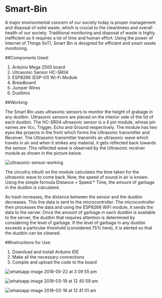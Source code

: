 # Smart-Bin
A major environmental concern of our society today is proper management and disposal of solid waste, which is crucial to the cleanliness and overall health of our society. Traditional monitoring and disposal of waste is highly inefficient as it requires a lot of time and human effort. Using the power of Internet of Things (IoT), Smart Bin is designed for efficient and smart waste monitoring.

##Components Used:

1) Arduino Mega 2500 board
2) Ultrasonic Sensor HC-SR04
3) ESP8266 (ESP-01) Wi-Fi Module
4) Breadboard
5) Jumper Wires
6) Dustbins


##Working:

The Smart Bin uses ultrasonic sensors to monitor the height of grabage in any dustbin. Ultrasonic sensors are placed on the interior side of the lid of each dustbin.
The HC-SR04 ultrasonic sensor is a 4 pin module, whose pin names are Vcc, Trigger, Echo and Ground respectively. The module has two eyes like projects in the front which forms the Ultrasonic transmitter and Receiver. The Ultrasonic transmitter transmits an ultrasonic wave which travels in air and when it strikes any material, it gets reflected back towards the sensor. This reflected wave is observed by the Ultrasonic receiver module as shown in the picture below.

![ultrasonic-sensor-working](https://user-images.githubusercontent.com/17234130/40621594-256df6d2-62bb-11e8-9608-b442a0f42c9c.png)

The circuitry inbuilt on the module calculates the time taken for the ultrasonic wave to come back. Now, the speed of sound in air is known. Using the simple formula Distance = Speed * Time, the amount of garbage in the dustbin is calculated.

As trash increases, the distance between the sensor and the dustbin decreases. This live data is sent to the microcontroller. The microcontroller then processes the data and using the ESP8266 WiFi module, it sends the data to the server. Once the amount of garbage in each dustbin is available to the server, the dustbin that requires attention is determined by considering the level of garbage. If the level of garbage in any dustbin exceeds a particular threshold (considered 75% here), it is alerted so that the dustbin can be cleaned.  



##Instructions for Use:

1) Download and install Arduino IDE 
2) Make all the necessary connections 
3) Compile and upload the code to the board


![whatsapp image 2018-05-22 at 3 09 55 pm](https://user-images.githubusercontent.com/23705156/40354905-a790f9ea-5dd2-11e8-8326-2345424558b2.jpeg)


![whatsapp image 2018-03-19 at 12 40 59 am](https://user-images.githubusercontent.com/23705156/40354920-b06605e2-5dd2-11e8-8ed1-320c4e2a3776.jpeg)


![whatsapp image 2018-03-19 at 12 41 01 am](https://user-images.githubusercontent.com/23705156/40354931-b60e939c-5dd2-11e8-8747-171c0dddda23.jpeg)

